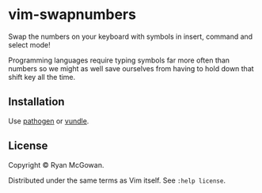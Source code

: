 # vim-swapnumbers

Swap the numbers on your keyboard with symbols in insert, command and select
mode!

Programming languages require typing symbols far more often than numbers so we
might as well save ourselves from having to hold down that shift key all the
time.

## Installation

Use [pathogen][] or [vundle][].

## License

Copyright © Ryan McGowan.

Distributed under the same terms as Vim itself. See `:help license`.

[pathogen]: https://github.com/tpope/vim-pathogen
[vundle]: https://github.com/gmarik/vundle
[other projects]: https://github.com/RyanMcG?tab=repositories
